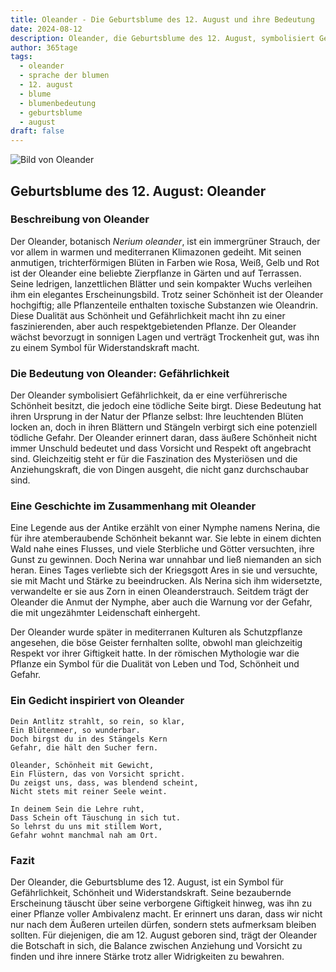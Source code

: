 ```yaml
---
title: Oleander - Die Geburtsblume des 12. August und ihre Bedeutung
date: 2024-08-12
description: Oleander, die Geburtsblume des 12. August, symbolisiert Gefährlichkeit. Erfahre mehr über ihre Geschichte, Bedeutung und Symbolik in der Sprache der Blumen.
author: 365tage
tags:
  - oleander
  - sprache der blumen
  - 12. august
  - blume
  - blumenbedeutung
  - geburtsblume
  - august
draft: false
---
```


![Bild von Oleander](https://cdn.pixabay.com/photo/2022/08/25/11/47/red-oleander-7410079_1280.jpg#center)


## Geburtsblume des 12. August: Oleander

### Beschreibung von Oleander

Der Oleander, botanisch _Nerium oleander_, ist ein immergrüner Strauch, der vor allem in warmen und mediterranen Klimazonen gedeiht. Mit seinen anmutigen, trichterförmigen Blüten in Farben wie Rosa, Weiß, Gelb und Rot ist der Oleander eine beliebte Zierpflanze in Gärten und auf Terrassen. Seine ledrigen, lanzettlichen Blätter und sein kompakter Wuchs verleihen ihm ein elegantes Erscheinungsbild. Trotz seiner Schönheit ist der Oleander hochgiftig; alle Pflanzenteile enthalten toxische Substanzen wie Oleandrin. Diese Dualität aus Schönheit und Gefährlichkeit macht ihn zu einer faszinierenden, aber auch respektgebietenden Pflanze. Der Oleander wächst bevorzugt in sonnigen Lagen und verträgt Trockenheit gut, was ihn zu einem Symbol für Widerstandskraft macht.

### Die Bedeutung von Oleander: Gefährlichkeit

Der Oleander symbolisiert Gefährlichkeit, da er eine verführerische Schönheit besitzt, die jedoch eine tödliche Seite birgt. Diese Bedeutung hat ihren Ursprung in der Natur der Pflanze selbst: Ihre leuchtenden Blüten locken an, doch in ihren Blättern und Stängeln verbirgt sich eine potenziell tödliche Gefahr. Der Oleander erinnert daran, dass äußere Schönheit nicht immer Unschuld bedeutet und dass Vorsicht und Respekt oft angebracht sind. Gleichzeitig steht er für die Faszination des Mysteriösen und die Anziehungskraft, die von Dingen ausgeht, die nicht ganz durchschaubar sind.

### Eine Geschichte im Zusammenhang mit Oleander

Eine Legende aus der Antike erzählt von einer Nymphe namens Nerina, die für ihre atemberaubende Schönheit bekannt war. Sie lebte in einem dichten Wald nahe eines Flusses, und viele Sterbliche und Götter versuchten, ihre Gunst zu gewinnen. Doch Nerina war unnahbar und ließ niemanden an sich heran. Eines Tages verliebte sich der Kriegsgott Ares in sie und versuchte, sie mit Macht und Stärke zu beeindrucken. Als Nerina sich ihm widersetzte, verwandelte er sie aus Zorn in einen Oleanderstrauch. Seitdem trägt der Oleander die Anmut der Nymphe, aber auch die Warnung vor der Gefahr, die mit ungezähmter Leidenschaft einhergeht.

Der Oleander wurde später in mediterranen Kulturen als Schutzpflanze angesehen, die böse Geister fernhalten sollte, obwohl man gleichzeitig Respekt vor ihrer Giftigkeit hatte. In der römischen Mythologie war die Pflanze ein Symbol für die Dualität von Leben und Tod, Schönheit und Gefahr.

### Ein Gedicht inspiriert von Oleander

```
Dein Antlitz strahlt, so rein, so klar,  
Ein Blütenmeer, so wunderbar.  
Doch birgst du in des Stängels Kern  
Gefahr, die hält den Sucher fern.  

Oleander, Schönheit mit Gewicht,  
Ein Flüstern, das von Vorsicht spricht.  
Du zeigst uns, dass, was blendend scheint,  
Nicht stets mit reiner Seele weint.  

In deinem Sein die Lehre ruht,  
Dass Schein oft Täuschung in sich tut.  
So lehrst du uns mit stillem Wort,  
Gefahr wohnt manchmal nah am Ort.  
```

### Fazit

Der Oleander, die Geburtsblume des 12. August, ist ein Symbol für Gefährlichkeit, Schönheit und Widerstandskraft. Seine bezaubernde Erscheinung täuscht über seine verborgene Giftigkeit hinweg, was ihn zu einer Pflanze voller Ambivalenz macht. Er erinnert uns daran, dass wir nicht nur nach dem Äußeren urteilen dürfen, sondern stets aufmerksam bleiben sollten. Für diejenigen, die am 12. August geboren sind, trägt der Oleander die Botschaft in sich, die Balance zwischen Anziehung und Vorsicht zu finden und ihre innere Stärke trotz aller Widrigkeiten zu bewahren.
